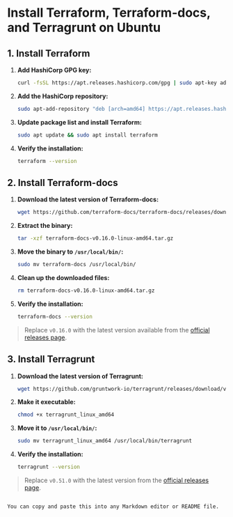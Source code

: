 # Install Terraform, Terraform-docs, and Terragrunt on Ubuntu

## 1. Install Terraform

1. **Add HashiCorp GPG key:**
   ```bash
   curl -fsSL https://apt.releases.hashicorp.com/gpg | sudo apt-key add -
   ```

2. **Add the HashiCorp repository:**
   ```bash
   sudo apt-add-repository "deb [arch=amd64] https://apt.releases.hashicorp.com $(lsb_release -cs) main"
   ```

3. **Update package list and install Terraform:**
   ```bash
   sudo apt update && sudo apt install terraform
   ```

4. **Verify the installation:**
   ```bash
   terraform --version
   ```

## 2. Install Terraform-docs

1. **Download the latest version of Terraform-docs:**
   ```bash
   wget https://github.com/terraform-docs/terraform-docs/releases/download/v0.16.0/terraform-docs-v0.16.0-linux-amd64.tar.gz
   ```

2. **Extract the binary:**
   ```bash
   tar -xzf terraform-docs-v0.16.0-linux-amd64.tar.gz
   ```

3. **Move the binary to `/usr/local/bin/`:**
   ```bash
   sudo mv terraform-docs /usr/local/bin/
   ```

4. **Clean up the downloaded files:**
   ```bash
   rm terraform-docs-v0.16.0-linux-amd64.tar.gz
   ```

5. **Verify the installation:**
   ```bash
   terraform-docs --version
   ```

> Replace `v0.16.0` with the latest version available from the [official releases page](https://github.com/terraform-docs/terraform-docs/releases).

## 3. Install Terragrunt

1. **Download the latest version of Terragrunt:**
   ```bash
   wget https://github.com/gruntwork-io/terragrunt/releases/download/v0.51.0/terragrunt_linux_amd64
   ```

2. **Make it executable:**
   ```bash
   chmod +x terragrunt_linux_amd64
   ```

3. **Move it to `/usr/local/bin/`:**
   ```bash
   sudo mv terragrunt_linux_amd64 /usr/local/bin/terragrunt
   ```

4. **Verify the installation:**
   ```bash
   terragrunt --version
   ```

> Replace `v0.51.0` with the latest version from the [official releases page](https://github.com/gruntwork-io/terragrunt/releases).
```

You can copy and paste this into any Markdown editor or README file.